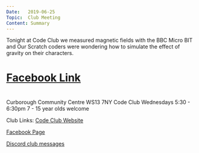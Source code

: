 ```yaml
---
Date:   2019-06-25
Topic:  Club Meeting
Content: Summary
---
```

Tonight at Code Club we measured magnetic fields with the BBC Micro BIT and Our Scratch coders were wondering how to simulate the effect of gravity on their characters.

# [Facebook Link](https://www.facebook.com/1481985248595237/posts/2113774852082937/)

#
Curborough Community Centre
WS13 7NY
Code Club
Wednesdays 5:30 - 6:30pm
7 - 15 year olds welcome

Club Links:
[Code Club Website](https://lichfield-code-club.github.io/)

[Facebook Page](https://www.facebook.com/LichfieldCoders)

[Discord club messages](https://discord.gg/szz6xGK)
